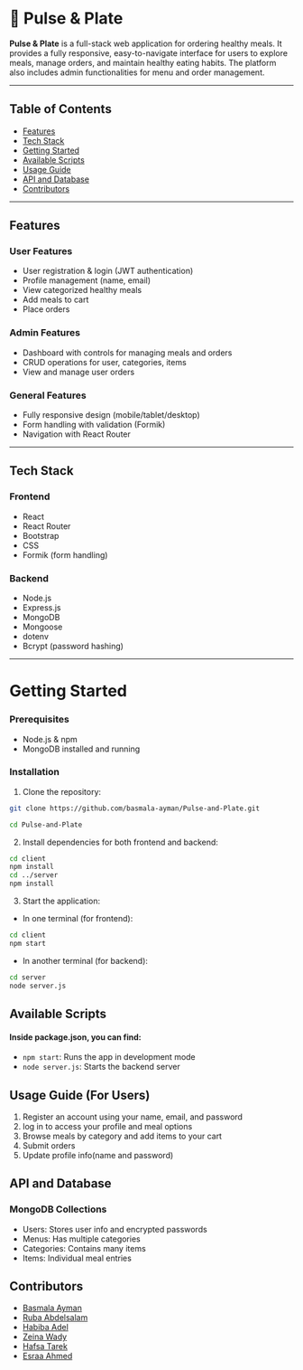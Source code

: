 # 🥗 Pulse & Plate

**Pulse & Plate** is a full-stack web application for ordering healthy meals. It provides a fully responsive, easy-to-navigate interface for users to explore meals, manage orders, and maintain healthy eating habits. The platform also includes admin functionalities for menu and order management.

---

## Table of Contents

- [Features](#features)
- [Tech Stack](#tech-stack)
- [Getting Started](#getting-started)
- [Available Scripts](#available-scripts)
- [Usage Guide](#usage-guide-for-users)
- [API and Database](#api-and-database)
- [Contributors](#contributors)

---

## Features

### User Features
- User registration & login (JWT authentication)
- Profile management (name, email)
- View categorized healthy meals
- Add meals to cart
- Place orders

### Admin Features
- Dashboard with controls for managing meals and orders
- CRUD operations for user, categories, items
- View and manage user orders

### General Features
- Fully responsive design (mobile/tablet/desktop)
- Form handling with validation (Formik)
- Navigation with React Router

---

## Tech Stack

### Frontend
- React
- React Router
- Bootstrap
- CSS
- Formik (form handling)

### Backend
- Node.js
- Express.js
- MongoDB
- Mongoose
- dotenv 
- Bcrypt (password hashing)

---

# Getting Started

### Prerequisites
- Node.js & npm
- MongoDB installed and running

### Installation

1. Clone the repository:
 ```bash
git clone https://github.com/basmala-ayman/Pulse-and-Plate.git

 cd Pulse-and-Plate
 ```

 2. Install dependencies for both frontend and backend:

 ```bash
 cd client
npm install
cd ../server
npm install
```

3. Start the application:
 - In one terminal (for frontend):
 ```bash
 cd client
 npm start
 ```
 - In another terminal (for backend):
 ```bash
 cd server
 node server.js
 ```

 ## Available Scripts
 #### Inside package.json, you can find:
 - `npm start`: Runs the app in development mode
 - `node server.js`: Starts the backend server  

 ## Usage Guide (For Users)
 1. Register an account using your name, email, and password
 2. log in to access your profile and meal options
 3. Browse meals by category and add items to your cart
 4. Submit orders 
 5. Update profile info(name and password)

 ## API and Database
 ### MongoDB Collections
 - Users: Stores user info and encrypted passwords
 - Menus: Has multiple categories
 - Categories: Contains many items
 - Items: Individual meal entries

 ## Contributors
 - [Basmala Ayman](https://github.com/basmala-ayman)
 - [Ruba Abdelsalam](https://github.com/Rrr3rrr2004)
 - [Habiba Adel](https://github.com/Habiba-Adel)
 - [Zeina Wady](https://github.com/zeinawady)
 - [Hafsa Tarek](https://github.com/HafsaTarek)
 - [Esraa Ahmed](https://github.com/2004esra)


